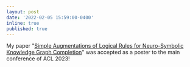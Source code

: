 ```yaml
---
layout: post
date: '2022-02-05 15:59:00-0400'
inline: true
published: true
---
```


My paper "[Simple Augmentations of Logical Rules for Neuro-Symbolic Knowledge Graph Completion](https://aclanthology.org/2023.acl-short.23.pdf)" was accepted as a poster to the main conference of ACL 2023!